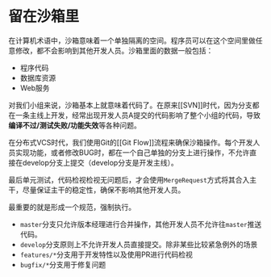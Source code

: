 # 留在沙箱里

在计算机术语中，沙箱意味着一个单独隔离的空间。程序员可以在这个空间里做任意修改，都不会影响到其他开发人员。沙箱里面的数据一般包括：

- 程序代码
- 数据库资源
- Web服务

对我们小组来说，沙箱基本上就意味着代码了。在原来[[SVN]]时代，因为分支都在一条主线上开发，经常出现开发人员A提交的代码影响了整个小组的代码，导致**编译不过/测试失败/功能失效**等各种问题。

在分布式VCS时代，我们使用Git的[[Git Flow]]流程来确保沙箱操作。每个开发人员实现功能，或者修改BUG时，都在一个自己单独的分支上进行操作，不允许直接在develop分支上提交（develop分支是开发主线）。

最后单元测试，代码检视检视无问题后，才会使用`MergeRequest`方式将其合入主干，尽量保证主干的稳定性，确保不影响其他开发人员。

最重要的就是形成一个规范，强制执行。

- `master`分支只允许版本经理进行合并操作，其他开发人员不允许往`master`推送代码。
- `develop`分支原则上不允许开发人员直接提交。除非某些比较紧急例外的场景
- `features/*`分支用于开发特性以及使用PR进行代码检视
- `bugfix/*`分支用于修复问题